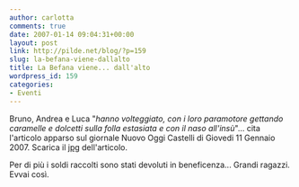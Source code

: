 ```yaml
---
author: carlotta
comments: true
date: 2007-01-14 09:04:31+00:00
layout: post
link: http://pilde.net/blog/?p=159
slug: la-befana-viene-dallalto
title: La Befana viene... dall'alto
wordpress_id: 159
categories:
- Eventi
---
```


Bruno, Andrea e Luca "_hanno volteggiato, con i loro paramotore gettando caramelle e dolcetti sulla folla estasiata e con il naso all'insù_"... cita l'articolo apparso sul giornale Nuovo Oggi Castelli di Giovedi 11 Gennaio 2007. Scarica il [jpg](http://pilde.net/blog/wp-content/uploads/2007/01/befana4.jpg) dell'articolo.

Per di più i soldi raccolti sono stati devoluti in beneficenza... Grandi ragazzi. Evvai così.
